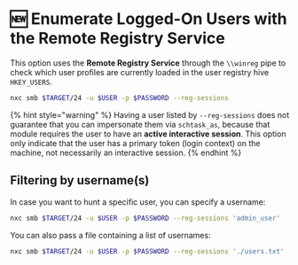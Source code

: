 # 🆕 Enumerate Logged-On Users with the Remote Registry Service

This option uses the **Remote Registry Service** through the `\\winreg` pipe to check which user profiles are currently loaded in the user registry hive `HKEY_USERS`.

```bash
nxc smb $TARGET/24 -u $USER -p $PASSWORD --reg-sessions
```

{% hint style="warning" %}
Having a user listed by `--reg-sessions` does not guarantee that you can impersonate them via `schtask_as`, because that module requires the user to have an **active interactive session**. This option only indicate that the user has a primary token (login context) on the machine, not necessarily an interactive session.
{% endhint %}

## Filtering by username(s)

In case you want to hunt a specific user, you can specify a username:

```bash
nxc smb $TARGET/24 -u $USER -p $PASSWORD --reg-sessions 'admin_user'
```

You can also pass a file containing a list of usernames:

```bash
nxc smb $TARGET/24 -u $USER -p $PASSWORD --reg-sessions './users.txt'
```
